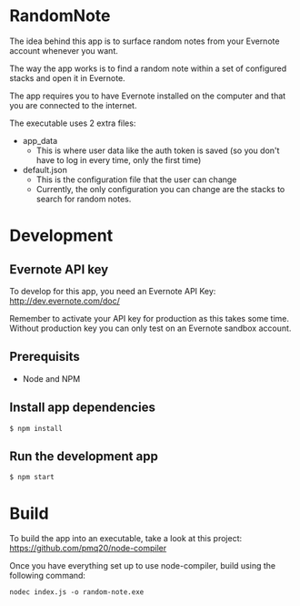 # RandomNote

The idea behind this app is to surface random notes from your Evernote account whenever you want.

The way the app works is to find a random note within a set of configured stacks and open it in Evernote.

The app requires you to have Evernote installed on the computer and that you are connected to the internet.

The executable uses 2 extra files:
* app_data
    * This is where user data like the auth token is saved (so you don't have to log in every time, only the first time)
* default.json
    * This is the configuration file that the user can change
    * Currently, the only configuration you can change are the stacks to search for random notes.

# Development

## Evernote API key

To develop for this app, you need an Evernote API Key:
http://dev.evernote.com/doc/

Remember to activate your API key for production as this takes some time.
Without production key you can only test on an Evernote sandbox account.

## Prerequisits
* Node and NPM

## Install app dependencies

```
$ npm install
```

## Run the development app

```
$ npm start
```

# Build

To build the app into an executable, take a look at this project:
https://github.com/pmq20/node-compiler

Once you have everything set up to use node-compiler, build using the following command:

```
nodec index.js -o random-note.exe
```

